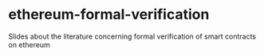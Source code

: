 # ethereum-formal-verification
Slides about the literature concerning formal verification of smart contracts on ethereum
